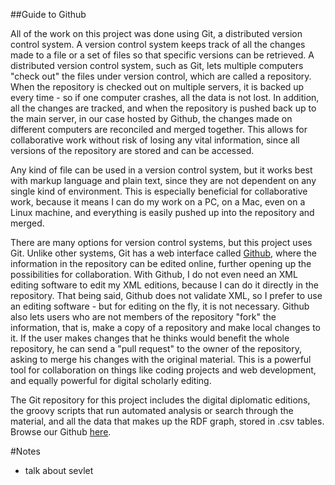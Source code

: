 ##Guide to Github

All of the work on this project was done using Git, a distributed version control system.  A version control system keeps track of all the changes made to a file or a set of files so that specific versions can be retrieved.  A distributed version control system, such as Git, lets multiple computers "check out" the files under version control, which are called a repository.  When the repository is checked out on multiple servers, it is backed up every time - so if one computer crashes, all the data is not lost.  In addition, all the changes are tracked, and when the repository is pushed back up to the main server, in our case hosted by Github, the changes made on different computers are reconciled and merged together.  This allows for collaborative work without risk of losing any vital information, since all versions of the repository are stored and can be accessed.

Any kind of file can be used in a version control system, but it works best with markup language and plain text, since they are not dependent on any single kind of environment.  This is especially beneficial for collaborative work, because it means I can do my work on a PC, on a Mac, even on a Linux machine, and everything is easily pushed up into the repository and merged.

There are many options for version control systems, but this project uses Git.  Unlike other systems, Git has a web interface called [Github][github], where the information in the repository can be edited online, further opening up the possibilities for collaboration.  With Github, I do not even need an XML editing software to edit my XML editions, because I can do it directly in the repository.  That being said, Github does not validate XML, so I prefer to use an editing software - but for editing on the fly, it is not necessary.  Github also lets users who are not members of the repository "fork" the information, that is, make a copy of a repository and make local changes to it.  If the user makes changes that he thinks would benefit the whole repository, he can send a "pull request" to the owner of the repository, asking to merge his changes with the original material.  This is a powerful tool for collaboration on things like coding projects and web development, and equally powerful for digital scholarly editing.

[github]: http://github.com

The Git repository for this project includes the digital diplomatic editions, the groovy scripts that run automated analysis or search through the material, and all the data that makes up the RDF graph, stored in .csv tables.  Browse our Github [here][latinsrcs].

[latinsrcs]: http://github.com/neelsmith/latinsrcs

#Notes

- talk about sevlet